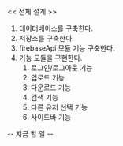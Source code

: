 << 전체 설계 >>

1. 데이터베이스를 구축한다.
2. 저장소를 구축한다.
3. firebaseApi 모듈 기능 구축한다.
4. 기능 모듈을 구현한다.
    1) 로그인/로그아웃 기능
    2) 업로드 기능
    3) 다운로드 기능
    4) 검색 기능
    5) 다른 유저 선택 기능
    6) 사이드바 기능

-- 지금 할 일 --



